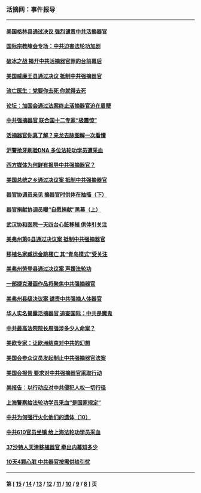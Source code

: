 ### 活摘网：事件报导
---
#### [美国格林县通过决议 强烈谴责中共活摘器官](../../pages/nf5877/n13119367.md?08150430) 
#### [国际宗教峰会专场：中共迫害法轮功加剧](../../pages/nf5877/n13088279.md?08150430) 
#### [破冰之战 揭开中共活摘器官罪的台前幕后](../../pages/nf5877/n13082457.md?08150430) 
#### [美国威廉王县通过决议 抵制中共强摘器官](../../pages/nf5877/n13056521.md?08150430) 
#### [流亡医生：党要你去死 你就得去死](../../pages/nf5877/n13052835.md?08150430) 
#### [论坛：加国会通过法案终止活摘器官迫在眉睫](../../pages/nf5877/n13029839.md?08150430) 
#### [中共强摘器官 联合国十二专家“极震惊”](../../pages/nf5877/n13024313.md?08150430) 
#### [活摘器官你真了解？来龙去脉图解一次看懂](../../pages/nf5877/n13013820.md?08150430) 
#### [沪警抢牙刷验DNA 多位法轮功学员遭采血](../../pages/nf5877/n12969218.md?08150430) 
#### [西方媒体为何鲜有报导中共强摘器官？](../../pages/nf5877/n12932034.md?08150430) 
#### [美国总统之乡通过决议案 抵制中共强摘器官](../../pages/nf5877/n12908242.md?08150430) 
#### [器官协调员亲见 摘器官时供体在抽搐（下）](../../pages/nf5877/n12898622.md?08150430) 
#### [器官捐献协调员曝“自愿捐献”黑幕（上）](../../pages/nf5877/n12878830.md?08150430) 
#### [武汉协和医院一天四台心脏移植 供体引关注](../../pages/nf5877/n12863175.md?08150430) 
#### [美弗州第6县通过决议案 抵制中共强摘器官](../../pages/nf5877/n12805218.md?08150430) 
#### [移植名家臧运金跳楼亡 其“青岛模式”受关注](../../pages/nf5877/n12803746.md?08150430) 
#### [美弗州劳登县通过决议案 声援法轮功](../../pages/nf5877/n12785715.md?08150430) 
#### [一部捷克漫画作品将聚焦中共强摘器官](../../pages/nf5877/n12785954.md?08150430) 
#### [美弗州县级决议案 谴责中共强摘人体器官](../../pages/nf5877/n12721290.md?08150430) 
#### [华人实名揭露活摘器官 追查国际：中共是魔鬼](../../pages/nf5877/n12691724.md?08150430) 
#### [中共最高法院院长周强涉多少人命案？](../../pages/nf5877/n12678074.md?08150430) 
#### [美欧专家：让欧洲结束对中共的幻想](../../pages/nf5877/n12652921.md?08150430) 
#### [美国会参众议员发起制止中共强摘器官法案](../../pages/nf5877/n12627668.md?08150430) 
#### [美国会报告 要求对中共强摘器官采取行动](../../pages/nf5877/n12448233.md?08150430) 
#### [美报告：以行动应对中共侵犯人权一切行径](../../pages/nf5877/n12443204.md?08150430) 
#### [上海警察给法轮功学员采血“是国家规定”](../../pages/nf5877/n12371027.md?08150430) 
#### [中共为何强行火化他们的遗体（10）](../../pages/nf5877/n12352363.md?08150430) 
#### [中共610官员坐镇 给上海法轮功学员采血](../../pages/nf5877/n12350295.md?08150430) 
#### [37沙特人天津移植器官 牵出内幕知多少](../../pages/nf5877/n12338586.md?08150430) 
#### [10天4颗心脏 中共器官按需供给引忧](../../pages/nf5877/n12326366.md?08150430) 

---
#### 第 [ [15](./15.md?08150430) / [14](./14.md?08150430) / [13](./13.md?08150430) / [12](./12.md?08150430) / [11](./11.md?08150430) / [10](./10.md?08150430) / [9](./9.md?08150430) / [8](./8.md?08150430) ] 页
